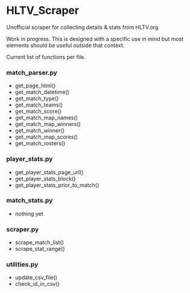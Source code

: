 # HLTV_Scraper
Unofficial scraper for collecting details &amp; stats from HLTV.org

Work in progress.  This is designed with a specific use in mind but most elements should be useful outside that context.

Current list of functions per file.

### match_parser.py
* get_page_html()
* get_match_datetime()
* get_match_type()
* get_match_teams()
* get_match_score()
* get_match_map_names()
* get_match_map_winners()
* get_match_winner()
* get_match_map_scores()
* get_match_rosters()

### player_stats.py
* get_player_stats_page_url()
* get_player_stats_block()
* get_player_stats_prior_to_match()

### match_stats.py
* nothing yet

### scraper.py
* scrape_match_list()
* scrape_stat_range()

### utilities.py
* update_csv_file()
* check_id_in_csv()
